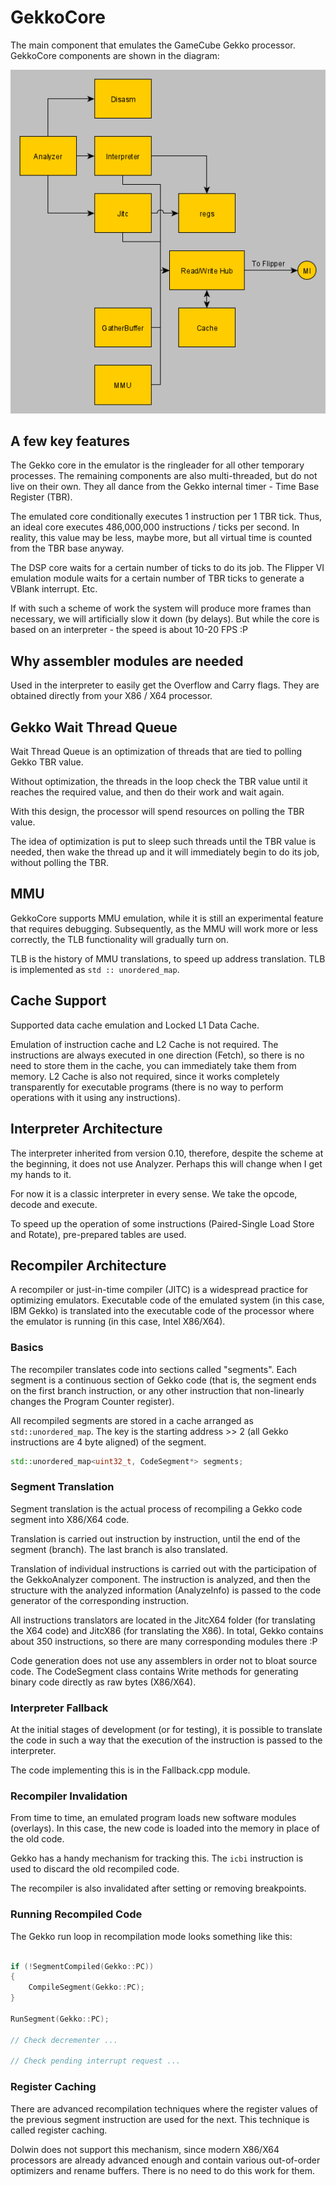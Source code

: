 # GekkoCore

The main component that emulates the GameCube Gekko processor. GekkoCore components are shown in the diagram:

![GekkoCore](/Docs/EMU/GekkoCore.png)

## A few key features

The Gekko core in the emulator is the ringleader for all other temporary processes.
The remaining components are also multi-threaded, but do not live on their own. They all dance from the Gekko internal timer - Time Base Register (TBR).

The emulated core conditionally executes 1 instruction per 1 TBR tick. Thus, an ideal core executes 486,000,000 instructions / ticks per second. 
In reality, this value may be less, maybe more, but all virtual time is counted from the TBR base anyway.

The DSP core waits for a certain number of ticks to do its job. The Flipper VI emulation module waits for a certain number of TBR ticks to generate a VBlank interrupt. Etc.

If with such a scheme of work the system will produce more frames than necessary, we will artificially slow it down (by delays).
But while the core is based on an interpreter - the speed is about 10-20 FPS :P

## Why assembler modules are needed

Used in the interpreter to easily get the Overflow and Carry flags. They are obtained directly from your X86 / X64 processor.

## Gekko Wait Thread Queue

Wait Thread Queue is an optimization of threads that are tied to polling Gekko TBR value.

Without optimization, the threads in the loop check the TBR value until it reaches the required value, and then do their work and wait again.

With this design, the processor will spend resources on polling the TBR value.

The idea of optimization is put to sleep such threads until the TBR value is needed, then wake the thread up and it will immediately begin to do its job, without polling the TBR.

## MMU

GekkoCore supports MMU emulation, while it is still an experimental feature that requires debugging. Subsequently, as the MMU will work more or less correctly, 
the TLB functionality will gradually turn on.

TLB is the history of MMU translations, to speed up address translation. TLB is implemented as `std :: unordered_map`.

## Cache Support

Supported data cache emulation and Locked L1 Data Cache.

Emulation of instruction cache and L2 Cache is not required. The instructions are always executed in one direction (Fetch), so there is no need to store them in the cache, 
you can immediately take them from memory. L2 Cache is also not required, since it works completely transparently for executable programs (there is no way to perform operations
with it using any instructions).

## Interpreter Architecture

The interpreter inherited from version 0.10, therefore, despite the scheme at the beginning, it does not use Analyzer. Perhaps this will change when I get my hands to it.

For now it is a classic interpreter in every sense. We take the opcode, decode and execute.

To speed up the operation of some instructions (Paired-Single Load Store and Rotate), pre-prepared tables are used.

## Recompiler Architecture

A recompiler or just-in-time compiler (JITC) is a widespread practice for optimizing emulators. Executable code of the emulated system (in this case, IBM Gekko) is translated into the executable code of the processor where the emulator is running (in this case, Intel X86/X64).

### Basics

The recompiler translates code into sections called "segments". Each segment is a continuous section of Gekko code (that is, the segment ends on the first branch instruction, or any other instruction that non-linearly changes the Program Counter register).

All recompiled segments are stored in a cache arranged as `std::unordered_map`. The key is the starting address >> 2 (all Gekko instructions are 4 byte aligned) of the segment.

```c++
std::unordered_map<uint32_t, CodeSegment*> segments;
```

### Segment Translation

Segment translation is the actual process of recompiling a Gekko code segment into X86/X64 code.

Translation is carried out instruction by instruction, until the end of the segment (branch). The last branch is also translated.

Translation of individual instructions is carried out with the participation of the GekkoAnalyzer component. The instruction is analyzed, and then the structure with the analyzed information (AnalyzeInfo) is passed to the code generator of the corresponding instruction.

All instructions translators are located in the JitcX64 folder (for translating the X64 code) and JitcX86 (for translating the X86). In total, Gekko contains about 350 instructions, so there are many corresponding modules there :P

Code generation does not use any assemblers in order not to bloat source code. The CodeSegment class contains Write methods for generating binary code directly as raw bytes (X86/X64).

### Interpreter Fallback

At the initial stages of development (or for testing), it is possible to translate the code in such a way that the execution of the instruction is passed to the interpreter.

The code implementing this is in the Fallback.cpp module.

### Recompiler Invalidation

From time to time, an emulated program loads new software modules (overlays). In this case, the new code is loaded into the memory in place of the old code.

Gekko has a handy mechanism for tracking this. The `icbi` instruction is used to discard the old recompiled code.

The recompiler is also invalidated after setting or removing breakpoints.

### Running Recompiled Code

The Gekko run loop in recompilation mode looks something like this:

```c++

if (!SegmentCompiled(Gekko::PC))
{
	CompileSegment(Gekko::PC);
}

RunSegment(Gekko::PC);

// Check decrementer ...

// Check pending interrupt request ...

```

### Register Caching

There are advanced recompilation techniques where the register values of the previous segment instruction are used for the next. This technique is called register caching.

Dolwin does not support this mechanism, since modern X86/X64 processors are already advanced enough and contain various out-of-order optimizers and rename buffers. There is no need to do this work for them.
